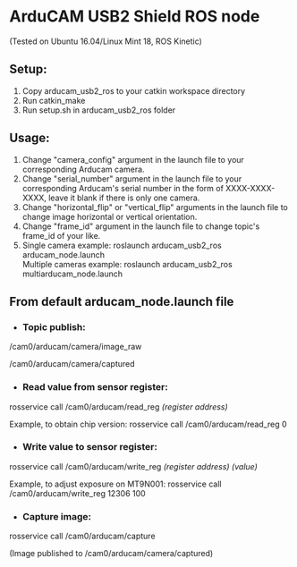 # ArduCAM USB2 Shield ROS node

(Tested on Ubuntu 16.04/Linux Mint 18, ROS Kinetic)

## Setup:
1. Copy arducam_usb2_ros to your catkin workspace directory
2. Run catkin_make
3. Run setup.sh in arducam_usb2_ros folder

## Usage:
1. Change "camera_config" argument in the launch file to your corresponding Arducam camera.
2. Change "serial_number" argument in the launch file to your corresponding Arducam's serial number in the form of XXXX-XXXX-XXXX, leave it blank if there is only one camera.
3. Change "horizontal_flip" or "vertical_flip" arguments in the launch file to change image horizontal or vertical orientation.
4. Change "frame_id" argument in the launch file to change topic's frame_id of your like.
5. Single camera example: roslaunch arducam_usb2_ros arducam_node.launch<br/>
Multiple cameras example: roslaunch arducam_usb2_ros multiarducam_node.launch

## From default arducam_node.launch file
- ### Topic publish:
/cam0/arducam/camera/image_raw

/cam0/arducam/camera/captured

- ### Read value from sensor register:
rosservice call /cam0/arducam/read_reg *(register address)*

Example, to obtain chip version:
rosservice call /cam0/arducam/read_reg 0

- ### Write value to sensor register:
rosservice call /cam0/arducam/write_reg *(register address) (value)*

Example, to adjust exposure on MT9N001:
rosservice call /cam0/arducam/write_reg 12306 100

- ### Capture image:
rosservice call /cam0/arducam/capture

(Image published to /cam0/arducam/camera/captured)

